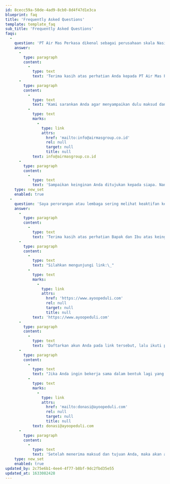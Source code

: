 ```yaml
---
id: 8cecc59a-50de-4ad9-8cb0-8d4f47d1e3ca
blueprint: faq
title: 'Frequently Asked Questions'
template: template_faq
sub_title: 'Frequently Asked Questions'
faqs:
  -
    question: 'PT Air Mas Perkasa dikenal sebagai perusahaan skala Nasional yang tumbuh pesat dan terus berkembang. Bagaimana caranya jika ada lambaga, baik swasta maupun pemerintahan  jika berinisiatif mengajak kerja sama dengan PT Air Mas Perkasa?'
    answer:
      -
        type: paragraph
        content:
          -
            type: text
            text: 'Terima kasih atas perhatian Anda kepada PT Air Mas Perkasa, dan menilai kami adalah perusahaan yang berpotensi baik ke depannya untuk diajak bekerja sama.'
      -
        type: paragraph
        content:
          -
            type: text
            text: "Kami sarankan Anda agar menyampaikan dulu maksud dan tujuan dari kerja sama Anda melalui email:\_"
          -
            type: text
            marks:
              -
                type: link
                attrs:
                  href: 'mailto:info@airmasgroup.co.id'
                  rel: null
                  target: null
                  title: null
            text: info@airmasgroup.co.id
      -
        type: paragraph
        content:
          -
            type: text
            text: 'Sampaikan keinginan Anda ditujukan kepada siapa. Nanti kami akan meneruskan maksud dan tujuan Anda tersebut kepada pihak managerial terkait, agar segera ditindaklanjuti.'
    type: new_set
    enabled: true
  -
    question: 'Saya perorangan atau lembaga sering melihat keaktifan kegiatan sosial yang diadakan oleh tim Corporate Social  Responsibility (CSR) PT Air Mas Perkasa. Bagaimana cara saya mendonasikan sebagain rezeki saya untuk disalurkan melalui tim soseial ini?'
    answer:
      -
        type: paragraph
        content:
          -
            type: text
            text: 'Terima kasih atas perhatian Bapak dan Ibu atas keinginannya yang sangat mulia, membantu sesama melalui tim Ayoopeduli (tim CSR PT Air Mas Perkasa).'
      -
        type: paragraph
        content:
          -
            type: text
            text: "Silahkan mengunjungi link:\_"
          -
            type: text
            marks:
              -
                type: link
                attrs:
                  href: 'https://www.ayoopeduli.com'
                  rel: null
                  target: null
                  title: null
            text: 'https://www.ayoopeduli.com'
      -
        type: paragraph
        content:
          -
            type: text
            text: 'Daftarkan akun Anda pada link tersebut, lalu ikuti petunjuk yang diarahkan untuk bisa terdaftar secara resmi sebagai donatur dari Ayoopeduli PT Air Mas Perkasa.'
      -
        type: paragraph
        content:
          -
            type: text
            text: "Jika Anda ingin bekerja sama dalam bentuk lagi yang bersifat kontinyu / berkesinambungan, silahkan sampaikan proposal pengajuan kerja sama Anda pada email:\_"
          -
            type: text
            marks:
              -
                type: link
                attrs:
                  href: 'mailto:donasi@ayoopeduli.com'
                  rel: null
                  target: null
                  title: null
            text: donasi@ayoopeduli.com
      -
        type: paragraph
        content:
          -
            type: text
            text: 'Setelah menerima maksud dan tujuan Anda, maka akan ada personil dari tim kami yang akan melakukan follow up kepada Anda. Demikian informasinya, semoga bisa membantu.'
    type: new_set
    enabled: true
updated_by: 2c75e6b1-4ee4-4f77-b8bf-9dc2fbd35e55
updated_at: 1633082428
---
```

